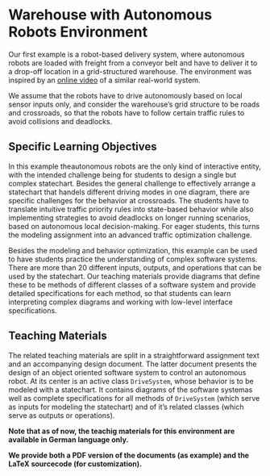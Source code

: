 # Warehouse with Autonomous Robots Environment

Our first example is a robot-based delivery system, where autonomous robots are loaded with freight from a conveyor belt and have to deliver it to a drop-off location in a grid-structured warehouse. The environment was inspired by an [online video](https://www.youtube.com/watch?v=X_VLR7vU-8c) of a similar real-world system.

We assume that the robots have to drive autonomously based on local sensor inputs only, and consider the warehouse’s grid structure to be roads and crossroads, so that the robots have to follow certain traffic rules to avoid collisions and deadlocks.


## Specific Learning Objectives

In this example theautonomous robots are the only kind of interactive entity, with the intended challenge being for students to design a single but complex statechart. Besides the general challenge to effectively arrange a statechart that handels different driving modes in one diagram, there are specific challenges for the behavior at crossroads. The students have to translate intuitive traffic priority rules into state-based behavior while also implementing strategies to avoid deadlocks on longer running scenarios, based on autonomous local decision-making. For eager students, this turns the modeling assignment into an advanced traffic optimization challenge.

Besides the modeling and behavior optimization, this example can be used to have students practice the understanding of complex software systems. There are more than 20 different inputs, outputs, and operations that can be used by the statechart. Our teaching materials provide diagrams that define these to be methods of different classes of a software system and provide detailed specifications for each method, so that students can learn interpreting complex diagrams and working with low-level interface specifications.

## Teaching Materials

The related teaching materials are split in a straightforward assignment text and an accompanying design document. The latter document presents the design of an object oriented software system to control an autonomous robot. At its center is an active class `DriveSystem`, whose behavior is to be modeled with a statechart. It contains diagrams of the software systemas well as complete specifications for all methods of `DriveSystem` (which serve as inputs for modeling the statechart) and of it’s related classes (which serve as outputs or operations).


**Note that as of now, the teachig materials for this environment are available in German language only.**

**We provide both a PDF version of the documents (as example) and the LaTeX sourcecode (for customization).**